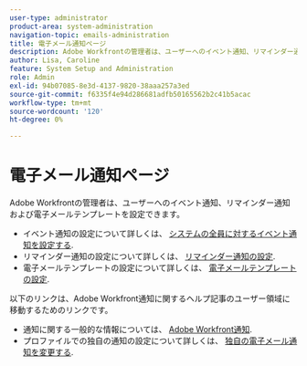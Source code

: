 ```yaml
---
user-type: administrator
product-area: system-administration
navigation-topic: emails-administration
title: 電子メール通知ページ
description: Adobe Workfrontの管理者は、ユーザーへのイベント通知、リマインダー通知および電子メールテンプレートを設定できます。
author: Lisa, Caroline
feature: System Setup and Administration
role: Admin
exl-id: 94b07085-8e3d-4137-9820-38aaa257a3ed
source-git-commit: f6335f4e94d286681adfb50165562b2c41b5acac
workflow-type: tm+mt
source-wordcount: '120'
ht-degree: 0%

---
```


# 電子メール通知ページ

Adobe Workfrontの管理者は、ユーザーへのイベント通知、リマインダー通知および電子メールテンプレートを設定できます。

* イベント通知の設定について詳しくは、 [システムの全員に対するイベント通知を設定する](../../../administration-and-setup/manage-workfront/emails/configure-event-notifications-for-everyone-in-the-system.md).
* リマインダー通知の設定について詳しくは、 [リマインダー通知の設定](../../../administration-and-setup/manage-workfront/emails/set-up-reminder-notifications.md).
* 電子メールテンプレートの設定について詳しくは、 [電子メールテンプレートの設定](../../../administration-and-setup/manage-workfront/emails/configure-email-templates.md).

以下のリンクは、Adobe Workfront通知に関するヘルプ記事のユーザー領域に移動するためのリンクです。

* 通知に関する一般的な情報については、 [Adobe Workfront通知](/help/quicksilver/workfront-basics/using-notifications/event-notifications.md).
* プロファイルでの独自の通知の設定について詳しくは、 [独自の電子メール通知を変更する](/help/quicksilver/workfront-basics/using-notifications/activate-or-deactivate-your-own-event-notifications.md).
